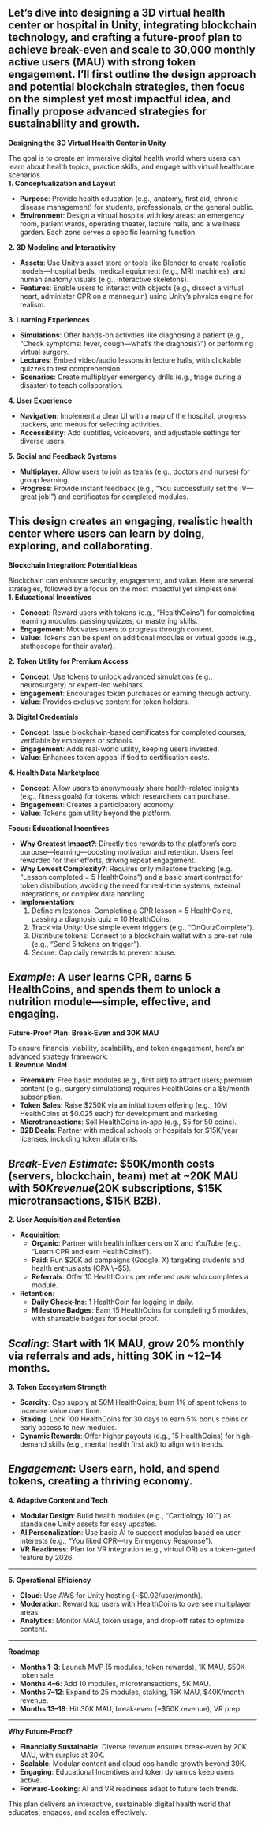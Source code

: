 Let’s dive into designing a 3D virtual health center or hospital in Unity, integrating blockchain technology, and crafting a future-proof plan to achieve break-even and scale to 30,000 monthly active users (MAU) with strong token engagement. I’ll first outline the design approach and potential blockchain strategies, then focus on the simplest yet most impactful idea, and finally propose advanced strategies for sustainability and growth.  
---

**Designing the 3D Virtual Health Center in Unity**

The goal is to create an immersive digital health world where users can learn about health topics, practice skills, and engage with virtual healthcare scenarios.  
**1\. Conceptualization and Layout**

* **Purpose**: Provide health education (e.g., anatomy, first aid, chronic disease management) for students, professionals, or the general public.  
* **Environment**: Design a virtual hospital with key areas: an emergency room, patient wards, operating theater, lecture halls, and a wellness garden. Each zone serves a specific learning function.

**2\. 3D Modeling and Interactivity**

* **Assets**: Use Unity’s asset store or tools like Blender to create realistic models—hospital beds, medical equipment (e.g., MRI machines), and human anatomy visuals (e.g., interactive skeletons).  
* **Features**: Enable users to interact with objects (e.g., dissect a virtual heart, administer CPR on a mannequin) using Unity’s physics engine for realism.

**3\. Learning Experiences**

* **Simulations**: Offer hands-on activities like diagnosing a patient (e.g., “Check symptoms: fever, cough—what’s the diagnosis?”) or performing virtual surgery.  
* **Lectures**: Embed video/audio lessons in lecture halls, with clickable quizzes to test comprehension.  
* **Scenarios**: Create multiplayer emergency drills (e.g., triage during a disaster) to teach collaboration.

**4\. User Experience**

* **Navigation**: Implement a clear UI with a map of the hospital, progress trackers, and menus for selecting activities.  
* **Accessibility**: Add subtitles, voiceovers, and adjustable settings for diverse users.

**5\. Social and Feedback Systems**

* **Multiplayer**: Allow users to join as teams (e.g., doctors and nurses) for group learning.  
* **Progress**: Provide instant feedback (e.g., “You successfully set the IV—great job\!”) and certificates for completed modules.

This design creates an engaging, realistic health center where users can learn by doing, exploring, and collaborating.  
---

**Blockchain Integration: Potential Ideas**

Blockchain can enhance security, engagement, and value. Here are several strategies, followed by a focus on the most impactful yet simplest one:  
**1\. Educational Incentives**

* **Concept**: Reward users with tokens (e.g., “HealthCoins”) for completing learning modules, passing quizzes, or mastering skills.  
* **Engagement**: Motivates users to progress through content.  
* **Value**: Tokens can be spent on additional modules or virtual goods (e.g., stethoscope for their avatar).

**2\. Token Utility for Premium Access**

* **Concept**: Use tokens to unlock advanced simulations (e.g., neurosurgery) or expert-led webinars.  
* **Engagement**: Encourages token purchases or earning through activity.  
* **Value**: Provides exclusive content for token holders.

**3\. Digital Credentials**

* **Concept**: Issue blockchain-based certificates for completed courses, verifiable by employers or schools.  
* **Engagement**: Adds real-world utility, keeping users invested.  
* **Value**: Enhances token appeal if tied to certification costs.

**4\. Health Data Marketplace**

* **Concept**: Allow users to anonymously share health-related insights (e.g., fitness goals) for tokens, which researchers can purchase.  
* **Engagement**: Creates a participatory economy.  
* **Value**: Tokens gain utility beyond the platform.

**Focus: Educational Incentives**

* **Why Greatest Impact?**: Directly ties rewards to the platform’s core purpose—learning—boosting motivation and retention. Users feel rewarded for their efforts, driving repeat engagement.  
* **Why Lowest Complexity?**: Requires only milestone tracking (e.g., “Lesson completed \= 5 HealthCoins”) and a basic smart contract for token distribution, avoiding the need for real-time systems, external integrations, or complex data handling.  
* **Implementation**:  
  1. Define milestones: Completing a CPR lesson \= 5 HealthCoins, passing a diagnosis quiz \= 10 HealthCoins.  
  2. Track via Unity: Use simple event triggers (e.g., “OnQuizComplete”).  
  3. Distribute tokens: Connect to a blockchain wallet with a pre-set rule (e.g., “Send 5 tokens on trigger”).  
  4. Secure: Cap daily rewards to prevent abuse.

*Example*: A user learns CPR, earns 5 HealthCoins, and spends them to unlock a nutrition module—simple, effective, and engaging.  
---

**Future-Proof Plan: Break-Even and 30K MAU**

To ensure financial viability, scalability, and token engagement, here’s an advanced strategy framework:  
**1\. Revenue Model**

* **Freemium**: Free basic modules (e.g., first aid) to attract users; premium content (e.g., surgery simulations) requires HealthCoins or a $5/month subscription.  
* **Token Sales**: Raise $250K via an initial token offering (e.g., 10M HealthCoins at $0.025 each) for development and marketing.  
* **Microtransactions**: Sell HealthCoins in-app (e.g., $5 for 50 coins).  
* **B2B Deals**: Partner with medical schools or hospitals for $15K/year licenses, including token allotments.

*Break-Even Estimate*: $50K/month costs (servers, blockchain, team) met at \~20K MAU with $50K revenue ($20K subscriptions, $15K microtransactions, $15K B2B).  
---

**2\. User Acquisition and Retention**

* **Acquisition**:  
  * **Organic**: Partner with health influencers on X and YouTube (e.g., “Learn CPR and earn HealthCoins\!”).  
  * **Paid**: Run $20K ad campaigns (Google, X) targeting students and health enthusiasts (CPA \~$5).  
  * **Referrals**: Offer 10 HealthCoins per referred user who completes a module.  
* **Retention**:  
  * **Daily Check-Ins**: 1 HealthCoin for logging in daily.  
  * **Milestone Badges**: Earn 15 HealthCoins for completing 5 modules, with shareable badges for social proof.

*Scaling*: Start with 1K MAU, grow 20% monthly via referrals and ads, hitting 30K in \~12–14 months.  
---

**3\. Token Ecosystem Strength**

* **Scarcity**: Cap supply at 50M HealthCoins; burn 1% of spent tokens to increase value over time.  
* **Staking**: Lock 100 HealthCoins for 30 days to earn 5% bonus coins or early access to new modules.  
* **Dynamic Rewards**: Offer higher payouts (e.g., 15 HealthCoins) for high-demand skills (e.g., mental health first aid) to align with trends.

*Engagement*: Users earn, hold, and spend tokens, creating a thriving economy.  
---

**4\. Adaptive Content and Tech**

* **Modular Design**: Build health modules (e.g., “Cardiology 101”) as standalone Unity assets for easy updates.  
* **AI Personalization**: Use basic AI to suggest modules based on user interests (e.g., “You liked CPR—try Emergency Response”).  
* **VR Readiness**: Plan for VR integration (e.g., virtual OR) as a token-gated feature by 2026\.

---

**5\. Operational Efficiency**

* **Cloud**: Use AWS for Unity hosting (\~$0.02/user/month).  
* **Moderation**: Reward top users with HealthCoins to oversee multiplayer areas.  
* **Analytics**: Monitor MAU, token usage, and drop-off rates to optimize content.

---

**Roadmap**

* **Months 1–3**: Launch MVP (5 modules, token rewards), 1K MAU, $50K token sale.  
* **Months 4–6**: Add 10 modules, microtransactions, 5K MAU.  
* **Months 7–12**: Expand to 25 modules, staking, 15K MAU, $40K/month revenue.  
* **Months 13–18**: Hit 30K MAU, break-even (\~$50K revenue), VR prep.

---

**Why Future-Proof?**

* **Financially Sustainable**: Diverse revenue ensures break-even by 20K MAU, with surplus at 30K.  
* **Scalable**: Modular content and cloud ops handle growth beyond 30K.  
* **Engaging**: Educational Incentives and token dynamics keep users active.  
* **Forward-Looking**: AI and VR readiness adapt to future tech trends.

This plan delivers an interactive, sustainable digital health world that educates, engages, and scales effectively.  
